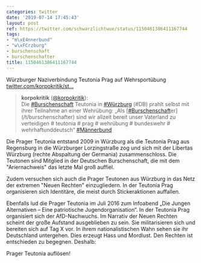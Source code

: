 ```yaml
---
categories: twitter
date: '2019-07-14 17:45:43'
layout: post
ref: https://twitter.com/schwarzlichtwue/status/1150461386411167744
tags:
- "m\xE4nnerbund"
- "w\xFCrzburg"
- burschenschaft
- burschenschafter
title: 1150461386411167744
---
```

Würzburger Naziverbindung Teutonia Prag auf Wehrsportübung [twitter.com/korpokritik/st…](https://twitter.com/korpokritik/status/1149340774032650241)
> <b>korpokritik</b> ([@korpokritik](https://twitter.com/korpokritik)):  
>Die [#Burschenschaft](/t/burschenschaft) Teutonia in [#Würzburg](/t/würzburg) (#DB) prahlt selbst mit ihrer Teilnahme an einer Wehrübung: „Als [[#Burschenschaft](/t/burschenschaft)er](/t/burschenschafter) sind wir allzeit bereit unser Vaterland zu verteidigen # teutonia # prag # wehrübung # bundeswehr # wehrhaftunddeutsch“ [#Männerbund](/t/männerbund)   


Die Prager Teutonia entstand 2009 in Würzburg als die Teutonia Prag aus Regensburg in die Würzburger Lorzingstraße zog und sich mit der Libertas Würzburg (rechte Abspaltung der Germania) zusammenschloss.
Die Teutonen sind Mitglied in der Deutschen Burschenschaft, die mit dem "Ariernachweis" das letzte Mal groß auffiel.



Zudem versuchen sich auch die Prager Teutonen aus Würzburg in das Netz der extremen "Neuen Rechten" einzugliedern.
In der Teutonia Prag organisieren sich Identitäre, die meist durch Stickeraktionen auffallen.

Ebenfalls lud die Prager Teutonia im Juli 2016 zum Infoabend „Die Jungen Alternativen – Eine patriotische Jugendorganisation“. In der Teutonia Prag organisiert sich der AfD-Nachwuchs.
Im Narrativ der Neuen Rechten scheint der große Aufstand ausgeblieben zu sein. Sie militarisieren sich und bereiten sich auf Tag X vor. In ihrem nationalistischen Wahn sehen sie ihr Deutschland untergehen. Dies erzeugt Hass und Mordlust. Den Rechten ist entschieden zu begegnen.
Deshalb:

Prager Teutonia auflösen!
